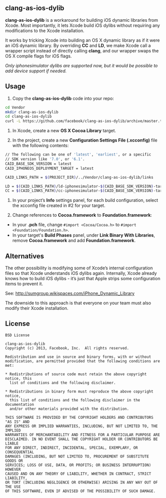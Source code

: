 ## clang-as-ios-dylib

__clang-as-ios-dylib__ is a workaround for building iOS dynamic libraries from Xcode.  Most importantly, it lets Xcode build iOS dylibs without requiring any modifications to the Xcode installation.

It works by tricking Xcode into building an OS X dynamic library as if it were an iOS dynamic library.  By overriding  __CC__ and __LD__, we make Xcode call a wrapper script instead of directly calling __clang__, and our wrapper swaps  the OS X compile flags for iOS flags.

_Only iphonesimulator dylibs are supported now, but it would be possible to add device support if needed._

## Usage

1. Copy the __clang-as-ios-dylib__ code into your repo:
 
  ```sh
cd Vendor
mkdir clang-as-ios-dylib
cd clang-as-ios-dylib
curl -L https://github.com/facebook/clang-as-ios-dylib/archive/master.tar.gz | tar zxvf - --strip-components=1
  ```


1. In Xcode, create a new __OS X Cocoa Library__ target.

1. In the project, create a new __Configuration Settings File (.xcconfig)__ file with the following contents:
  ```sh
  // The following can be one of 'latest', 'earliest', or a specific
  // SDK version like '7.0', or '6.1'.
  CAID_BASE_SDK_VERSION = latest
  CAID_IPHONEOS_DEPLOYMENT_TARGET = latest
  
  CAID_LINKS_PATH = $(PROJECT_DIR)/../Vendor/clang-as-ios-dylib/links
  
  LD = $(CAID_LINKS_PATH)/ld-iphonesimulator-$(CAID_BASE_SDK_VERSION)-targeting-$(CAID_IPHONEOS_DEPLOYMENT_TARGET)
  CC = $(CAID_LINKS_PATH)/cc-iphonesimulator-$(CAID_BASE_SDK_VERSION)-targeting-$(CAID_IPHONEOS_DEPLOYMENT_TARGET)
  ```

1. In your project’s __Info__ settings panel, for each build configuration, select the xcconfig file created in #2 for your target.

1. Change references to __Cocoa.framework__ to __Foundation.framework__:

  * In your __.pch__ file, change `#import <Cocoa/Cocoa.h>` to `#import <Foundation/Foundation.h>`.
  * In your target's __Build Phases__ panel, under __Link Binary With Libraries__, remove __Cocoa.framework__ and add __Foundation.framework__.

## Alternatives

The other possibility is modifying some of Xcode’s internal configuration files so that Xcode understands iOS dylibs again.  Internally, Xcode already knows how to build iOS dylibs - it’s just that Apple strips some configuration items to prevent it.

See:  <http://sumgroup.wikispaces.com/iPhone_Dynamic_Library>

The downside to this approach is that everyone on your team must also modify their Xcode installation.

## License

```
BSD License

clang-as-ios-dylib
Copyright (c) 2013, Facebook, Inc.  All rights reserved.

Redistribution and use in source and binary forms, with or without
modification, are permitted provided that the following conditions are met:

* Redistributions of source code must retain the above copyright notice, this
  list of conditions and the following disclaimer.

* Redistributions in binary form must reproduce the above copyright notice,
  this list of conditions and the following disclaimer in the documentation
  and/or other materials provided with the distribution.

THIS SOFTWARE IS PROVIDED BY THE COPYRIGHT HOLDERS AND CONTRIBUTORS "AS IS" AND
ANY EXPRESS OR IMPLIED WARRANTIES, INCLUDING, BUT NOT LIMITED TO, THE IMPLIED
WARRANTIES OF MERCHANTABILITY AND FITNESS FOR A PARTICULAR PURPOSE ARE
DISCLAIMED. IN NO EVENT SHALL THE COPYRIGHT HOLDER OR CONTRIBUTORS BE LIABLE
FOR ANY DIRECT, INDIRECT, INCIDENTAL, SPECIAL, EXEMPLARY, OR CONSEQUENTIAL
DAMAGES (INCLUDING, BUT NOT LIMITED TO, PROCUREMENT OF SUBSTITUTE GOODS OR
SERVICES; LOSS OF USE, DATA, OR PROFITS; OR BUSINESS INTERRUPTION) HOWEVER
CAUSED AND ON ANY THEORY OF LIABILITY, WHETHER IN CONTRACT, STRICT LIABILITY,
OR TORT (INCLUDING NEGLIGENCE OR OTHERWISE) ARISING IN ANY WAY OUT OF THE USE
OF THIS SOFTWARE, EVEN IF ADVISED OF THE POSSIBILITY OF SUCH DAMAGE.

```


